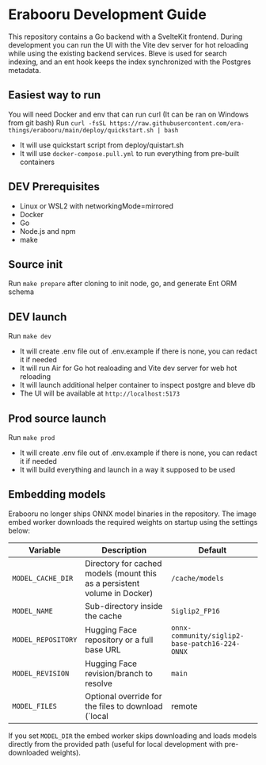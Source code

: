 # Erabooru Development Guide

This repository contains a Go backend with a SvelteKit frontend. During development you can run the UI with the Vite dev server for hot reloading while using the existing backend services. Bleve is used for search indexing, and an ent hook keeps the index synchronized with the Postgres metadata.

## Easiest way to run
You will need Docker and env that can run curl (It can be ran on Windows from git bash)
Run `curl -fsSL https://raw.githubusercontent.com/era-things/erabooru/main/deploy/quickstart.sh | bash`
* It will use quickstart script from deploy/quistart.sh
* It will use `docker-compose.pull.yml` to run everything from pre-built containers

## DEV Prerequisites
- Linux or WSL2 with networkingMode=mirrored
- Docker
- Go
- Node.js and npm
- make

## Source init
Run `make prepare` after cloning to init node, go, and generate Ent ORM schema

## DEV launch
Run `make dev` 
* It will create .env file out of .env.example if there is none, you can redact it if needed
* It will run Air for Go hot realoading and Vite dev server for web hot reloading
* It will launch additional helper container to inspect postgre and bleve db
* The UI will be available at `http://localhost:5173`

## Prod source launch
Run `make prod`
* It will create .env file out of .env.example if there is none, you can redact it if needed
* It will build everything and launch in a way it supposed to be used

## Embedding models
Erabooru no longer ships ONNX model binaries in the repository. The image embed worker
downloads the required weights on startup using the settings below:

| Variable | Description | Default |
| --- | --- | --- |
| `MODEL_CACHE_DIR` | Directory for cached models (mount this as a persistent volume in Docker) | `/cache/models` |
| `MODEL_NAME` | Sub-directory inside the cache | `Siglip2_FP16` |
| `MODEL_REPOSITORY` | Hugging Face repository or a full base URL | `onnx-community/siglip2-base-patch16-224-ONNX` |
| `MODEL_REVISION` | Hugging Face revision/branch to resolve | `main` |
| `MODEL_FILES` | Optional override for the files to download (`local|remote|sha`, comma separated) | *(built-in defaults)* |

If you set `MODEL_DIR` the embed worker skips downloading and loads models directly from the
provided path (useful for local development with pre-downloaded weights).

